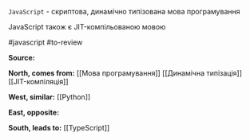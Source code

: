 `JavaScript` - скриптова, динамічно типізована мова програмування

JavaScript також є JIT-компільованою мовою

#javascript #to-review

**Source:**


**North, comes from:**
[[Мова програмування]]
[[Динамічна типізація]]
[[JIT-компіляція]]

**West, similar:**
[[Python]]

**East, opposite:**


**South, leads to:**
[[TypeScript]]

